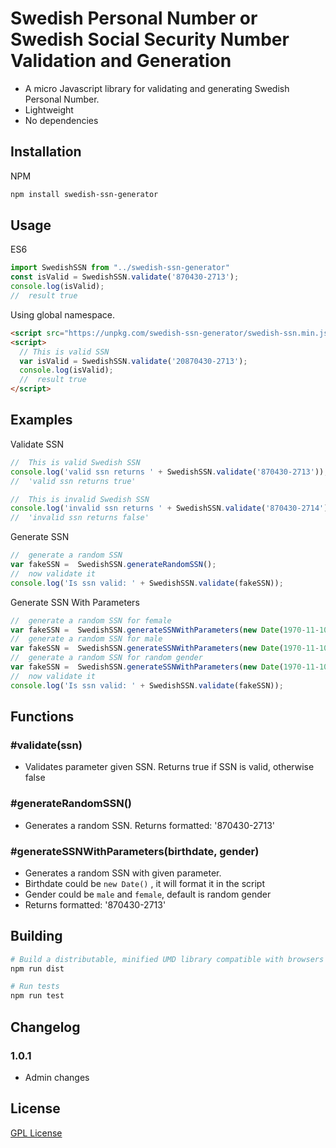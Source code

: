 Swedish Personal Number or Swedish Social Security Number Validation and Generation
===================================

- A micro Javascript library for validating and generating Swedish Personal Number.
- Lightweight
- No dependencies

Installation
------------

NPM

```sh
npm install swedish-ssn-generator
```

Usage
-----

ES6

``` js
import SwedishSSN from "../swedish-ssn-generator"
const isValid = SwedishSSN.validate('870430-2713');
console.log(isValid);
//  result true

```

Using global namespace.

``` html
<script src="https://unpkg.com/swedish-ssn-generator/swedish-ssn.min.js"></script>
<script>
  // This is valid SSN
  var isValid = SwedishSSN.validate('20870430-2713');
  console.log(isValid);
  //  result true
</script>

```

Examples
--------

Validate SSN

``` js
//  This is valid Swedish SSN
console.log('valid ssn returns ' + SwedishSSN.validate('870430-2713'));
//  'valid ssn returns true'

//  This is invalid Swedish SSN
console.log('invalid ssn returns ' + SwedishSSN.validate('870430-2714'));
//  'invalid ssn returns false'

```

Generate SSN

``` js
//  generate a random SSN
var fakeSSN =  SwedishSSN.generateRandomSSN();
//  now validate it
console.log('Is ssn valid: ' + SwedishSSN.validate(fakeSSN));
```

Generate SSN With Parameters

``` js
//  generate a random SSN for female
var fakeSSN =  SwedishSSN.generateSSNWithParameters(new Date(1970-11-10), 'female');
//  generate a random SSN for male
var fakeSSN =  SwedishSSN.generateSSNWithParameters(new Date(1970-11-10), 'male');
//  generate a random SSN for random gender
var fakeSSN =  SwedishSSN.generateSSNWithParameters(new Date(1970-11-10));
//  now validate it
console.log('Is ssn valid: ' + SwedishSSN.validate(fakeSSN));
```

Functions
---------

### #validate(ssn)

- Validates parameter given SSN. Returns true if SSN is valid, otherwise false

### #generateRandomSSN()

- Generates a random SSN. Returns formatted: '870430-2713'

### #generateSSNWithParameters(birthdate, gender)

- Generates a random SSN with given parameter.
- Birthdate could be `new Date()` , it will format it in the script
- Gender could be `male` and `female`, default is random gender
- Returns formatted: '870430-2713'

Building
--------

```sh
# Build a distributable, minified UMD library compatible with browsers and Node
npm run dist

# Run tests
npm run test

```

Changelog
---------

### 1.0.1
- Admin changes


License
-------

[GPL License](LICENSE)
